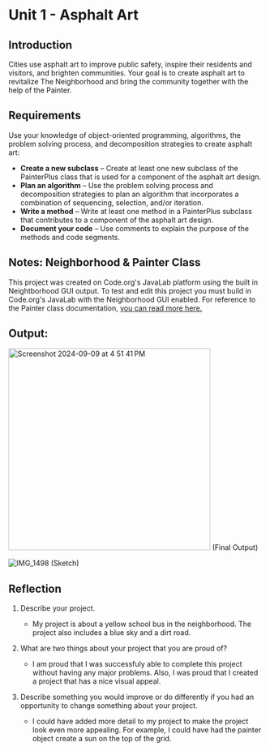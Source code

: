 # Unit 1 - Asphalt Art

## Introduction

Cities use asphalt art to improve public safety, inspire their residents and visitors, and brighten communities. Your goal is to create asphalt art to revitalize The Neighborhood and bring the community together with the help of the Painter.

## Requirements

Use your knowledge of object-oriented programming, algorithms, the problem solving process, and decomposition strategies to create asphalt art:
- **Create a new subclass** – Create at least one new subclass of the PainterPlus class that is used for a component of the asphalt art design.
- **Plan an algorithm** – Use the problem solving process and decomposition strategies to plan an algorithm that incorporates a combination of sequencing, selection, and/or iteration.
- **Write a method** – Write at least one method in a PainterPlus subclass that contributes to a component of the asphalt art design.
- **Document your code** – Use comments to explain the purpose of the methods and code segments.

## Notes: Neighborhood & Painter Class

This project was created on Code.org's JavaLab platform using the built in Neightborhood GUI output. To test and edit this project you must build in Code.org's JavaLab with the Neighborhood GUI enabled. For reference to the Painter class documentation, [you can read more here.](https://studio.code.org/docs/ide/javalab/classes/Painter)

## Output:

<img width="398" alt="Screenshot 2024-09-09 at 4 51 41 PM" src="https://github.com/user-attachments/assets/d86d629d-3874-4270-a45d-2b3f0cf7fb02"> (Final Output)


![IMG_1498](https://github.com/user-attachments/assets/28fc548e-0a71-44de-bc76-9c803873fb26) (Sketch) 



## Reflection

1. Describe your project.

   - My project is about a yellow school bus in the neighborhood. The project also includes a blue sky and a dirt road. 

2. What are two things about your project that you are proud of?

   - I am proud that I was successfuly able to complete this project without having any major problems. Also, I was proud that I created a project that has a nice visual appeal.

3. Describe something you would improve or do differently if you had an opportunity to change something about your project.

   - I could have added more detail to my project to make the project look even more appealing. For example, I could have had the painter object create a sun on the top of the grid. 
